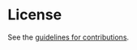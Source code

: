 # License

See the
[guidelines for contributions](https://github.com/StuartCheshire/draft-cheshire-sbm/blob/main/CONTRIBUTING.md).
